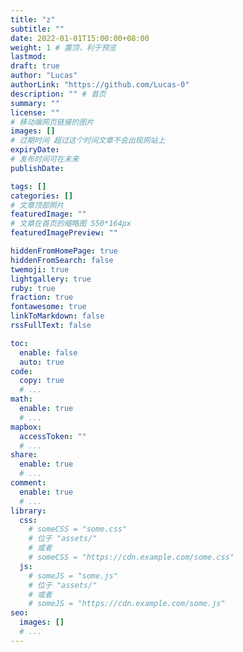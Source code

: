 ```yaml
---
title: "z"
subtitle: ""
date: 2022-01-01T15:00:00+08:00
weight: 1 # 置顶，利于预览
lastmod: 
draft: true
author: "Lucas"
authorLink: "https://github.com/Lucas-0"
description: "" # 首页
summary: ""
license: ""
# 移动端网页链接的图片
images: []
# 过期时间 超过这个时间文章不会出现网站上
expiryDate: 
# 发布时间可在未来
publishDate: 

tags: []
categories: []
# 文章顶部照片
featuredImage: ""
# 文章在首页的缩略图 550*164px
featuredImagePreview: ""

hiddenFromHomePage: true
hiddenFromSearch: false
twemoji: true
lightgallery: true
ruby: true
fraction: true
fontawesome: true
linkToMarkdown: false
rssFullText: false

toc:
  enable: false
  auto: true
code:
  copy: true
  # ...
math:
  enable: true
  # ...
mapbox:
  accessToken: ""
  # ...
share:
  enable: true
  # ...
comment:
  enable: true
  # ...
library:
  css:
    # someCSS = "some.css"
    # 位于 "assets/"
    # 或者
    # someCSS = "https://cdn.example.com/some.css"
  js:
    # someJS = "some.js"
    # 位于 "assets/"
    # 或者
    # someJS = "https://cdn.example.com/some.js"
seo:
  images: []
  # ...
---
```


<!--more-->


<div id="container" style='width: 100%; height: 30rem;'></div>
<script type="text/javascript" src="https://cdn.jsdelivr.net/npm/echarts@5.3.1/dist/echarts.min.js"></script>
<script type="text/javascript">
var dom = document.getElementById("container");
var myChart = echarts.init(dom);
var app = {};
var option;
const d2017 = [["01-01",0.0],["01-02",0.0],["01-03",0.0],["01-04",0.0],["01-05",0.0],["01-06",0.0],["01-07",0.0],["01-08",0.0],["01-09",0.0],["01-10",0.0],["01-11",0.0],["01-12",0.0],["01-13",0.0],["01-14",0.0],["01-15",0.0],["01-16",0.0],["01-17",0.0],["01-18",0.0],["01-19",0.0],["01-20",0.0],["01-21",0.0],["01-22",0.0],["01-23",0.0],["01-24",0.0],["01-25",0.0],["01-26",0.0],["01-27",0.0],["01-28",0.0],["01-29",0.0],["01-30",0.0],["01-31",0.0],["02-01",0.0],["02-02",0.0],["02-03",0.0],["02-04",0.0],["02-05",0.0],["02-06",0.0],["02-07",0.0],["02-08",0.0],["02-09",0.0],["02-10",0.0],["02-11",0.0],["02-12",0.0],["02-13",0.0],["02-14",0.0],["02-15",0.0],["02-16",0.0],["02-17",0.0],["02-18",0.0],["02-19",0.0],["02-20",0.0],["02-21",0.0],["02-22",0.0],["02-23",0.0],["02-24",0.0],["02-25",0.0],["02-26",0.0],["02-27",0.0],["02-28",0.0],["03-01",0.0],["03-02",0.0],["03-03",0.0],["03-04",0.0],["03-05",0.0],["03-06",0.0],["03-07",0.0],["03-08",0.0],["03-09",0.0],["03-10",0.0],["03-11",0.0],["03-12",0.0],["03-13",0.0],["03-14",0.0],["03-15",0.0],["03-16",0.0],["03-17",0.0],["03-18",0.0],["03-19",0.0],["03-20",0.0],["03-21",0.0],["03-22",0.0],["03-23",0.0],["03-24",0.0],["03-25",0.0],["03-26",0.0],["03-27",0.0],["03-28",0.0],["03-29",0.0],["03-30",0.0],["03-31",0.0],["04-01",0.0],["04-02",0.0],["04-03",0.0],["04-04",0.0],["04-05",0.0],["04-06",0.0],["04-07",0.0],["04-08",0.0],["04-09",0.0],["04-10",0.0],["04-11",0.0],["04-12",0.0],["04-13",0.0],["04-14",0.0],["04-15",0.0],["04-16",0.0],["04-17",0.0],["04-18",0.0],["04-19",0.0],["04-20",0.0],["04-21",0.0],["04-22",0.0],["04-23",0.0],["04-24",0.0],["04-25",0.0],["04-26",0.0],["04-27",0.0],["04-28",0.0],["04-29",0.0],["04-30",0.0],["05-01",0.0],["05-02",0.0],["05-03",0.0],["05-04",0.0],["05-05",0.0],["05-06",0.0],["05-07",0.0],["05-08",0.0],["05-09",0.0],["05-10",0.0],["05-11",0.0],["05-12",0.0],["05-13",0.0],["05-14",0.0],["05-15",0.0],["05-16",0.0],["05-17",0.0],["05-18",0.0],["05-19",0.0],["05-20",0.0],["05-21",0.0],["05-22",0.0],["05-23",0.0],["05-24",0.0],["05-25",0.0],["05-26",0.0],["05-27",0.0],["05-28",0.0],["05-29",0.0],["05-30",0.0],["05-31",0.0],["06-01",0.0],["06-02",0.0],["06-03",0.0],["06-04",0.0],["06-05",0.0],["06-06",0.0],["06-07",0.0],["06-08",0.0],["06-09",0.0],["06-10",0.0],["06-11",0.0],["06-12",0.0],["06-13",0.0],["06-14",0.0],["06-15",0.0],["06-16",0.0],["06-17",0.0],["06-18",0.0],["06-19",0.0],["06-20",0.0],["06-21",0.0],["06-22",0.0],["06-23",0.0],["06-24",0.0],["06-25",0.0],["06-26",0.0],["06-27",0.0],["06-28",0.0],["06-29",0.0],["06-30",0.0],["07-01",0.0],["07-02",0.0],["07-03",0.0],["07-04",0.0],["07-05",0.0],["07-06",0.0],["07-07",0.0],["07-08",0.0],["07-09",0.0],["07-10",0.0],["07-11",0.0],["07-12",0.0],["07-13",0.0],["07-14",0.0],["07-15",0.0],["07-16",0.0],["07-17",0.0],["07-18",0.0],["07-19",0.0],["07-20",0.0],["07-21",0.0],["07-22",0.0],["07-23",0.0],["07-24",0.0],["07-25",0.0],["07-26",0.0],["07-27",0.0],["07-28",0.0],["07-29",0.0],["07-30",0.0],["07-31",0.0],["08-01",0.0],["08-02",0.0],["08-03",0.0],["08-04",0.0],["08-05",0.0],["08-06",0.0],["08-07",0.0],["08-08",0.0],["08-09",0.0],["08-10",0.0],["08-11",0.0],["08-12",0.0],["08-13",0.0],["08-14",0.0],["08-15",0.0],["08-16",0.0],["08-17",0.0],["08-18",0.0],["08-19",0.0],["08-20",0.0],["08-21",0.0],["08-22",0.0],["08-23",35.0],["08-24",22.39],["08-25",41.3],["08-26",28.75],["08-27",24.5],["08-28",25.1],["08-29",17.71],["08-30",63.41],["08-31",21.21],["09-01",23.57],["09-02",41.92],["09-03",21.11],["09-04",19.92],["09-05",23.87],["09-06",17.0],["09-07",22.47],["09-08",36.85],["09-09",20.88],["09-10",19.5],["09-11",21.47],["09-12",19.86],["09-13",12.5],["09-14",25.03],["09-15",113.35],["09-16",28.45],["09-17",34.39],["09-18",27.4],["09-19",19.1],["09-20",29.55],["09-21",19.1],["09-22",20.25],["09-23",49.05],["09-24",14.25],["09-25",26.6],["09-26",11.15],["09-27",23.0],["09-28",31.0],["09-29",12.15],["09-30",19.7],["10-01",24.9],["10-02",0.0],["10-03",0.0],["10-04",0.0],["10-05",0.0],["10-06",0.0],["10-07",202.95],["10-08",61.8],["10-09",22.4],["10-10",28.35],["10-11",36.3],["10-12",31.1],["10-13",44.55],["10-14",20.1],["10-15",5.35],["10-16",69.8],["10-17",19.2],["10-18",30.3],["10-19",31.35],["10-20",24.7],["10-21",38.28],["10-22",38.7],["10-23",14.6],["10-24",29.25],["10-25",52.3],["10-26",16.0],["10-27",21.7],["10-28",0.0],["10-29",0.0],["10-30",27.45],["10-31",28.1],["11-01",24.05],["11-02",22.5],["11-03",30.0],["11-04",0.0],["11-05",15.5],["11-06",6.0],["11-07",21.45],["11-08",19.8],["11-09",22.4],["11-10",23.8],["11-11",28.5],["11-12",21.3],["11-13",19.0],["11-14",25.95],["11-15",33.8],["11-16",24.45],["11-17",24.3],["11-18",12.25],["11-19",30.0],["11-20",19.25],["11-21",25.5],["11-22",21.2],["11-23",15.95],["11-24",32.4],["11-25",35.0],["11-26",23.05],["11-27",25.3],["11-28",28.9],["11-29",28.1],["11-30",31.2],["12-01",22.1],["12-02",37.2],["12-03",24.7],["12-04",22.2],["12-05",18.1],["12-06",35.14],["12-07",21.5],["12-08",19.7],["12-09",0.0],["12-10",0.0],["12-11",17.65],["12-12",24.45],["12-13",27.7],["12-14",18.7],["12-15",23.2],["12-16",70.82],["12-17",22.7],["12-18",15.3],["12-19",28.4],["12-20",29.6],["12-21",26.14],["12-22",65.42],["12-23",33.5],["12-24",29.25],["12-25",34.25],["12-26",22.5],["12-27",27.05],["12-28",26.1],["12-29",12.7],["12-30",32.1],["12-31",46.46]];
const d2018 = [["01-01",19.3],["01-02",41.6],["01-03",21.2],["01-04",23.8],["01-05",15.7],["01-06",10.15],["01-07",26.4],["01-08",38.0],["01-09",30.4],["01-10",10.35],["01-11",29.35],["01-12",30.0],["01-13",62.0],["01-14",30.0],["01-15",30.15],["01-16",0.0],["01-17",16.0],["01-18",19.75],["01-19",0.0],["01-20",0.0],["01-21",0.0],["01-22",0.0],["01-23",0.0],["01-24",0.0],["01-25",0.0],["01-26",0.0],["01-27",0.0],["01-28",0.0],["01-29",0.0],["01-30",0.0],["01-31",0.0],["02-01",0.0],["02-02",0.0],["02-03",0.0],["02-04",0.0],["02-05",0.0],["02-06",0.0],["02-07",0.0],["02-08",0.0],["02-09",0.0],["02-10",0.0],["02-11",0.0],["02-12",0.0],["02-13",0.0],["02-14",0.0],["02-15",0.0],["02-16",0.0],["02-17",0.0],["02-18",0.0],["02-19",0.0],["02-20",0.0],["02-21",0.0],["02-22",0.0],["02-23",0.0],["02-24",8.05],["02-25",0.0],["02-26",80.95],["02-27",19.4],["02-28",38.5],["03-01",25.2],["03-02",31.75],["03-03",19.5],["03-04",22.0],["03-05",22.55],["03-06",10.4],["03-07",19.05],["03-08",26.45],["03-09",29.8],["03-10",30.2],["03-11",26.3],["03-12",25.4],["03-13",16.7],["03-14",23.5],["03-15",19.7],["03-16",61.92],["03-17",13.6],["03-18",22.5],["03-19",26.05],["03-20",29.3],["03-21",32.1],["03-22",16.1],["03-23",24.2],["03-24",25.35],["03-25",32.95],["03-26",24.6],["03-27",51.05],["03-28",17.5],["03-29",23.2],["03-30",28.5],["03-31",11.0],["04-01",27.25],["04-02",22.3],["04-03",16.7],["04-04",20.6],["04-05",37.05],["04-06",8.0],["04-07",17.75],["04-08",46.5],["04-09",32.5],["04-10",27.8],["04-11",27.3],["04-12",2.7],["04-13",30.25],["04-14",31.55],["04-15",23.1],["04-16",26.0],["04-17",51.2],["04-18",26.9],["04-19",42.6],["04-20",19.5],["04-21",30.85],["04-22",30.6],["04-23",30.7],["04-24",20.4],["04-25",31.5],["04-26",19.8],["04-27",47.4],["04-28",20.8],["04-29",27.1],["04-30",0.0],["05-01",0.0],["05-02",0.0],["05-03",19.8],["05-04",9.0],["05-05",24.25],["05-06",32.5],["05-07",21.9],["05-08",34.35],["05-09",63.2],["05-10",24.8],["05-11",27.95],["05-12",34.0],["05-13",26.0],["05-14",17.7],["05-15",28.83],["05-16",49.4],["05-17",26.9],["05-18",36.8],["05-19",29.8],["05-20",15.95],["05-21",32.3],["05-22",30.5],["05-23",27.6],["05-24",37.7],["05-25",35.53],["05-26",68.1],["05-27",31.7],["05-28",28.7],["05-29",19.9],["05-30",24.05],["05-31",32.8],["06-01",26.4],["06-02",14.1],["06-03",19.65],["06-04",25.4],["06-05",27.55],["06-06",23.7],["06-07",18.35],["06-08",32.2],["06-09",31.0],["06-10",32.5],["06-11",26.0],["06-12",18.82],["06-13",26.7],["06-14",20.55],["06-15",26.05],["06-16",34.75],["06-17",34.02],["06-18",27.7],["06-19",33.7],["06-20",31.05],["06-21",16.69],["06-22",21.06],["06-23",21.5],["06-24",27.05],["06-25",29.4],["06-26",33.68],["06-27",29.97],["06-28",27.6],["06-29",20.59],["06-30",31.53],["07-01",33.1],["07-02",29.05],["07-03",27.9],["07-04",46.58],["07-05",24.77],["07-06",27.94],["07-07",21.92],["07-08",20.48],["07-09",22.25],["07-10",24.52],["07-11",21.55],["07-12",29.07],["07-13",32.26],["07-14",13.5],["07-15",13.55],["07-16",31.5],["07-17",33.7],["07-18",18.71],["07-19",20.4],["07-20",0.0],["07-21",0.0],["07-22",0.0],["07-23",0.0],["07-24",0.0],["07-25",0.0],["07-26",0.0],["07-27",0.0],["07-28",0.0],["07-29",0.0],["07-30",0.0],["07-31",0.0],["08-01",0.0],["08-02",0.0],["08-03",0.0],["08-04",0.0],["08-05",0.0],["08-06",0.0],["08-07",0.0],["08-08",0.0],["08-09",0.0],["08-10",0.0],["08-11",0.0],["08-12",0.0],["08-13",0.0],["08-14",0.0],["08-15",0.0],["08-16",0.0],["08-17",0.0],["08-18",0.0],["08-19",0.0],["08-20",0.0],["08-21",0.0],["08-22",0.0],["08-23",0.0],["08-24",0.0],["08-25",0.0],["08-26",0.0],["08-27",0.0],["08-28",0.0],["08-29",0.0],["08-30",22.45],["08-31",23.56],["09-01",26.07],["09-02",37.05],["09-03",26.45],["09-04",26.05],["09-05",19.95],["09-06",17.65],["09-07",20.55],["09-08",13.25],["09-09",22.58],["09-10",22.9],["09-11",17.34],["09-12",28.25],["09-13",92.2],["09-14",17.69],["09-15",0.0],["09-16",14.94],["09-17",31.7],["09-18",33.2],["09-19",21.1],["09-20",26.93],["09-21",13.2],["09-22",29.77],["09-23",6.2],["09-24",0.0],["09-25",23.43],["09-26",17.12],["09-27",27.2],["09-28",23.55],["09-29",20.0],["09-30",17.5],["10-01",29.3],["10-02",21.85],["10-03",31.8],["10-04",27.38],["10-05",24.25],["10-06",5.5],["10-07",6.0],["10-08",26.2],["10-09",24.4],["10-10",24.9],["10-11",25.3],["10-12",26.25],["10-13",24.3],["10-14",30.5],["10-15",23.45],["10-16",22.3],["10-17",38.1],["10-18",22.9],["10-19",19.7],["10-20",23.75],["10-21",27.0],["10-22",21.4],["10-23",22.0],["10-24",23.0],["10-25",27.45],["10-26",29.25],["10-27",24.75],["10-28",19.85],["10-29",20.5],["10-30",31.3],["10-31",29.3],["11-01",24.15],["11-02",21.0],["11-03",20.0],["11-04",20.9],["11-05",24.75],["11-06",26.55],["11-07",25.0],["11-08",30.95],["11-09",29.8],["11-10",31.5],["11-11",6.7],["11-12",30.0],["11-13",22.5],["11-14",28.35],["11-15",26.3],["11-16",32.35],["11-17",25.5],["11-18",28.75],["11-19",26.15],["11-20",23.65],["11-21",27.5],["11-22",26.2],["11-23",29.15],["11-24",18.0],["11-25",24.2],["11-26",27.5],["11-27",27.65],["11-28",30.65],["11-29",24.5],["11-30",20.0],["12-01",27.9],["12-02",34.9],["12-03",24.05],["12-04",27.5],["12-05",24.6],["12-06",44.45],["12-07",22.0],["12-08",8.7],["12-09",36.35],["12-10",19.0],["12-11",23.25],["12-12",27.0],["12-13",29.65],["12-14",26.0],["12-15",19.0],["12-16",18.95],["12-17",22.7],["12-18",35.65],["12-19",27.0],["12-20",20.5],["12-21",22.0],["12-22",20.5],["12-23",16.5],["12-24",22.95],["12-25",23.0],["12-26",24.0],["12-27",31.6],["12-28",27.25],["12-29",16.5],["12-30",25.0],["12-31",21.0]];
const d2019 = [["01-01",25.7],["01-02",27.2],["01-03",26.0],["01-04",20.5],["01-05",17.45],["01-06",21.0],["01-07",30.5],["01-08",23.85],["01-09",21.5],["01-10",22.0],["01-11",27.3],["01-12",24.0],["01-13",25.85],["01-14",17.5],["01-15",40.55],["01-16",20.5],["01-17",22.7],["01-18",15.45],["01-19",26.85],["01-20",0.0],["01-21",0.0],["01-22",0.0],["01-23",0.0],["01-24",0.0],["01-25",0.0],["01-26",0.0],["01-27",0.0],["01-28",0.0],["01-29",0.0],["01-30",0.0],["01-31",0.0],["02-01",0.0],["02-02",0.0],["02-03",0.0],["02-04",0.0],["02-05",0.0],["02-06",0.0],["02-07",0.0],["02-08",0.0],["02-09",0.0],["02-10",0.0],["02-11",0.0],["02-12",0.0],["02-13",0.0],["02-14",0.0],["02-15",0.0],["02-16",0.0],["02-17",0.0],["02-18",0.0],["02-19",0.0],["02-20",0.0],["02-21",0.0],["02-22",0.0],["02-23",0.0],["02-24",23.8],["02-25",21.5],["02-26",20.5],["02-27",25.3],["02-28",21.7],["03-01",15.0],["03-02",0.0],["03-03",0.0],["03-04",25.35],["03-05",23.0],["03-06",18.5],["03-07",13.5],["03-08",20.7],["03-09",13.5],["03-10",26.25],["03-11",25.5],["03-12",24.5],["03-13",21.4],["03-14",24.0],["03-15",27.2],["03-16",11.5],["03-17",0.0],["03-18",26.25],["03-19",15.1],["03-20",19.8],["03-21",36.9],["03-22",24.25],["03-23",28.8],["03-24",34.1],["03-25",31.2],["03-26",27.05],["03-27",24.7],["03-28",20.5],["03-29",29.5],["03-30",38.5],["03-31",13.5],["04-01",27.7],["04-02",24.3],["04-03",37.0],["04-04",24.05],["04-05",25.9],["04-06",7.8],["04-07",36.0],["04-08",25.5],["04-09",36.5],["04-10",34.6],["04-11",24.1],["04-12",23.1],["04-13",32.2],["04-14",31.6],["04-15",29.6],["04-16",30.1],["04-17",24.5],["04-18",31.1],["04-19",34.2],["04-20",28.45],["04-21",28.3],["04-22",33.6],["04-23",25.6],["04-24",25.7],["04-25",22.0],["04-26",31.55],["04-27",18.0],["04-28",27.3],["04-29",28.0],["04-30",0.0],["05-01",0.0],["05-02",15.1],["05-03",27.7],["05-04",4.5],["05-05",8.0],["05-06",24.0],["05-07",27.85],["05-08",30.5],["05-09",25.1],["05-10",27.45],["05-11",32.5],["05-12",26.9],["05-13",17.5],["05-14",32.1],["05-15",28.95],["05-16",20.7],["05-17",29.5],["05-18",29.3],["05-19",34.45],["05-20",27.0],["05-21",26.8],["05-22",28.7],["05-23",26.36],["05-24",31.56],["05-25",22.9],["05-26",32.1],["05-27",25.7],["05-28",27.3],["05-29",22.9],["05-30",24.85],["05-31",27.45],["06-01",14.9],["06-02",21.6],["06-03",22.15],["06-04",27.1],["06-05",15.9],["06-06",29.25],["06-07",22.1],["06-08",25.0],["06-09",23.25],["06-10",27.1],["06-11",21.07],["06-12",27.1],["06-13",25.8],["06-14",27.2],["06-15",28.94],["06-16",37.98],["06-17",17.15],["06-18",23.5],["06-19",28.57],["06-20",26.6],["06-21",16.6],["06-22",25.98],["06-23",36.16],["06-24",30.34],["06-25",30.33],["06-26",30.8],["06-27",30.37],["06-28",23.95],["06-29",22.86],["06-30",24.15],["07-01",27.35],["07-02",24.7],["07-03",24.3],["07-04",23.94],["07-05",64.53],["07-06",12.9],["07-07",14.1],["07-08",25.75],["07-09",27.4],["07-10",26.59],["07-11",26.59],["07-12",21.1],["07-13",27.47],["07-14",37.7],["07-15",25.81],["07-16",37.2],["07-17",24.03],["07-18",0.0],["07-19",29.95],["07-20",15.6],["07-21",24.14],["07-22",31.6],["07-23",3.5],["07-24",0.0],["07-25",0.0],["07-26",0.0],["07-27",0.0],["07-28",0.0],["07-29",0.0],["07-30",0.0],["07-31",0.0],["08-01",0.0],["08-02",38.47],["08-03",8.0],["08-04",36.7],["08-05",24.2],["08-06",31.49],["08-07",33.2],["08-08",27.0],["08-09",19.83],["08-10",18.15],["08-11",13.75],["08-12",5.0],["08-13",5.5],["08-14",27.97],["08-15",7.8],["08-16",3.5],["08-17",0.0],["08-18",22.65],["08-19",24.0],["08-20",7.6],["08-21",31.0],["08-22",20.5],["08-23",25.86],["08-24",28.34],["08-25",24.5],["08-26",32.35],["08-27",47.6],["08-28",25.15],["08-29",29.75],["08-30",30.79],["08-31",27.0],["09-01",13.65],["09-02",30.84],["09-03",24.05],["09-04",26.36],["09-05",24.81],["09-06",31.8],["09-07",13.15],["09-08",0.0],["09-09",30.4],["09-10",28.45],["09-11",20.0],["09-12",32.2],["09-13",17.7],["09-14",17.6],["09-15",17.1],["09-16",23.41],["09-17",31.75],["09-18",30.45],["09-19",30.65],["09-20",23.57],["09-21",1.5],["09-22",38.3],["09-23",35.4],["09-24",15.75],["09-25",30.0],["09-26",32.64],["09-27",21.83],["09-28",27.87],["09-29",43.6],["09-30",19.2],["10-01",0.0],["10-02",0.0],["10-03",25.1],["10-04",3.5],["10-05",24.6],["10-06",22.6],["10-07",23.7],["10-08",28.35],["10-09",19.0],["10-10",18.6],["10-11",65.1],["10-12",23.7],["10-13",35.1],["10-14",26.65],["10-15",22.1],["10-16",33.95],["10-17",24.1],["10-18",24.7],["10-19",27.9],["10-20",26.2],["10-21",30.45],["10-22",34.12],["10-23",24.1],["10-24",24.0],["10-25",29.15],["10-26",30.5],["10-27",33.95],["10-28",21.1],["10-29",35.5],["10-30",26.9],["10-31",3.0],["11-01",26.95],["11-02",24.1],["11-03",33.1],["11-04",15.2],["11-05",20.1],["11-06",23.1],["11-07",32.6],["11-08",29.8],["11-09",21.1],["11-10",26.15],["11-11",25.55],["11-12",35.1],["11-13",21.3],["11-14",27.0],["11-15",11.1],["11-16",4.5],["11-17",27.1],["11-18",32.0],["11-19",26.0],["11-20",29.05],["11-21",22.2],["11-22",17.95],["11-23",38.95],["11-24",16.3],["11-25",25.95],["11-26",27.4],["11-27",29.5],["11-28",17.0],["11-29",17.4],["11-30",29.8],["12-01",21.95],["12-02",29.6],["12-03",29.0],["12-04",33.0],["12-05",36.4],["12-06",21.55],["12-07",35.6],["12-08",28.3],["12-09",38.39],["12-10",36.6],["12-11",22.1],["12-12",27.55],["12-13",40.1],["12-14",24.1],["12-15",17.6],["12-16",29.0],["12-17",31.6],["12-18",32.5],["12-19",24.7],["12-20",32.95],["12-21",32.6],["12-22",22.7],["12-23",16.1],["12-24",24.8],["12-25",29.0],["12-26",26.0],["12-27",24.6],["12-28",27.6],["12-29",33.7],["12-30",36.0],["12-31",33.05]];
const d2020 = [["01-01",32.55],["01-02",25.6],["01-03",31.1],["01-04",29.47],["01-05",25.2],["01-06",31.9],["01-07",30.75],["01-08",0.0],["01-09",25.8],["01-10",27.35],["01-11",17.55],["01-12",14.25],["01-13",27.35],["01-14",39.06],["01-15",39.2],["01-16",0.0],["01-17",0.0],["01-18",0.0],["01-19",0.0],["01-20",0.0],["01-21",0.0],["01-22",0.0],["01-23",0.0],["01-24",0.0],["01-25",0.0],["01-26",0.0],["01-27",0.0],["01-28",0.0],["01-29",0.0],["01-30",0.0],["01-31",0.0],["02-01",0.0],["02-02",0.0],["02-03",0.0],["02-04",0.0],["02-05",0.0],["02-06",0.0],["02-07",0.0],["02-08",0.0],["02-09",0.0],["02-10",0.0],["02-11",0.0],["02-12",0.0],["02-13",0.0],["02-14",0.0],["02-15",0.0],["02-16",0.0],["02-17",0.0],["02-18",0.0],["02-19",0.0],["02-20",0.0],["02-21",0.0],["02-22",0.0],["02-23",0.0],["02-24",0.0],["02-25",0.0],["02-26",0.0],["02-27",0.0],["02-28",0.0],["02-29",0.0],["03-01",0.0],["03-02",0.0],["03-03",0.0],["03-04",0.0],["03-05",0.0],["03-06",0.0],["03-07",0.0],["03-08",0.0],["03-09",0.0],["03-10",0.0],["03-11",0.0],["03-12",0.0],["03-13",0.0],["03-14",0.0],["03-15",0.0],["03-16",0.0],["03-17",0.0],["03-18",0.0],["03-19",0.0],["03-20",0.0],["03-21",0.0],["03-22",0.0],["03-23",0.0],["03-24",0.0],["03-25",0.0],["03-26",0.0],["03-27",0.0],["03-28",0.0],["03-29",0.0],["03-30",0.0],["03-31",0.0],["04-01",0.0],["04-02",0.0],["04-03",0.0],["04-04",0.0],["04-05",0.0],["04-06",0.0],["04-07",0.0],["04-08",0.0],["04-09",0.0],["04-10",0.0],["04-11",0.0],["04-12",0.0],["04-13",0.0],["04-14",0.0],["04-15",0.0],["04-16",0.0],["04-17",0.0],["04-18",0.0],["04-19",0.0],["04-20",0.0],["04-21",0.0],["04-22",0.0],["04-23",0.0],["04-24",0.0],["04-25",0.0],["04-26",0.0],["04-27",0.0],["04-28",0.0],["04-29",0.0],["04-30",0.0],["05-01",0.0],["05-02",0.0],["05-03",0.0],["05-04",0.0],["05-05",0.0],["05-06",0.0],["05-07",0.0],["05-08",0.0],["05-09",0.0],["05-10",0.0],["05-11",0.0],["05-12",0.0],["05-13",0.0],["05-14",0.0],["05-15",0.0],["05-16",0.0],["05-17",0.0],["05-18",0.0],["05-19",0.0],["05-20",0.0],["05-21",0.0],["05-22",0.0],["05-23",0.0],["05-24",0.0],["05-25",0.0],["05-26",0.0],["05-27",0.0],["05-28",0.0],["05-29",0.0],["05-30",0.0],["05-31",0.0],["06-01",0.0],["06-02",0.0],["06-03",0.0],["06-04",0.0],["06-05",0.0],["06-06",0.0],["06-07",0.0],["06-08",0.0],["06-09",0.0],["06-10",0.0],["06-11",0.0],["06-12",0.0],["06-13",0.0],["06-14",0.0],["06-15",0.0],["06-16",0.0],["06-17",0.0],["06-18",0.0],["06-19",0.0],["06-20",0.0],["06-21",0.0],["06-22",0.0],["06-23",0.0],["06-24",0.0],["06-25",0.0],["06-26",0.0],["06-27",0.0],["06-28",0.0],["06-29",0.0],["06-30",0.0],["07-01",0.0],["07-02",0.0],["07-03",0.0],["07-04",0.0],["07-05",0.0],["07-06",0.0],["07-07",0.0],["07-08",0.0],["07-09",0.0],["07-10",0.0],["07-11",0.0],["07-12",0.0],["07-13",0.0],["07-14",0.0],["07-15",0.0],["07-16",0.0],["07-17",0.0],["07-18",0.0],["07-19",0.0],["07-20",0.0],["07-21",0.0],["07-22",0.0],["07-23",0.0],["07-24",0.0],["07-25",0.0],["07-26",0.0],["07-27",0.0],["07-28",0.0],["07-29",0.0],["07-30",0.0],["07-31",0.0],["08-01",0.0],["08-02",0.0],["08-03",0.0],["08-04",0.0],["08-05",0.0],["08-06",0.0],["08-07",0.0],["08-08",0.0],["08-09",0.0],["08-10",0.0],["08-11",0.0],["08-12",0.0],["08-13",14.81],["08-14",26.59],["08-15",14.05],["08-16",8.6],["08-17",3.0],["08-18",17.1],["08-19",22.67],["08-20",26.08],["08-21",20.4],["08-22",19.84],["08-23",25.75],["08-24",10.1],["08-25",25.97],["08-26",17.06],["08-27",20.6],["08-28",24.95],["08-29",23.2],["08-30",24.29],["08-31",28.65],["09-01",33.26],["09-02",21.15],["09-03",17.55],["09-04",22.1],["09-05",23.7],["09-06",25.38],["09-07",56.78],["09-08",22.64],["09-09",16.51],["09-10",23.89],["09-11",26.45],["09-12",27.0],["09-13",28.5],["09-14",28.84],["09-15",28.35],["09-16",34.03],["09-17",27.7],["09-18",22.79],["09-19",36.95],["09-20",30.3],["09-21",30.2],["09-22",24.43],["09-23",22.45],["09-24",22.7],["09-25",28.1],["09-26",35.8],["09-27",36.0],["09-28",20.0],["09-29",31.54],["09-30",26.6],["10-01",0.0],["10-02",0.0],["10-03",0.0],["10-04",30.45],["10-05",28.7],["10-06",25.2],["10-07",13.5],["10-08",26.5],["10-09",24.5],["10-10",24.65],["10-11",34.9],["10-12",33.6],["10-13",30.8],["10-14",21.75],["10-15",25.65],["10-16",28.55],["10-17",16.05],["10-18",20.5],["10-19",34.3],["10-20",30.5],["10-21",31.0],["10-22",22.65],["10-23",36.2],["10-24",28.1],["10-25",33.1],["10-26",29.5],["10-27",30.3],["10-28",18.95],["10-29",28.05],["10-30",25.05],["10-31",25.7],["11-01",42.95],["11-02",28.0],["11-03",34.15],["11-04",48.0],["11-05",31.0],["11-06",30.5],["11-07",28.45],["11-08",10.0],["11-09",24.2],["11-10",20.55],["11-11",27.9],["11-12",29.8],["11-13",5.0],["11-14",27.45],["11-15",4.0],["11-16",26.7],["11-17",26.45],["11-18",31.6],["11-19",23.8],["11-20",33.6],["11-21",29.85],["11-22",26.4],["11-23",30.0],["11-24",29.7],["11-25",33.35],["11-26",41.5],["11-27",29.6],["11-28",32.4],["11-29",30.4],["11-30",25.05],["12-01",29.2],["12-02",25.85],["12-03",30.05],["12-04",21.85],["12-05",22.65],["12-06",13.0],["12-07",23.35],["12-08",21.9],["12-09",28.6],["12-10",18.45],["12-11",29.6],["12-12",19.6],["12-13",25.2],["12-14",30.25],["12-15",29.9],["12-16",14.0],["12-17",26.85],["12-18",25.1],["12-19",23.35],["12-20",23.5],["12-21",30.65],["12-22",23.0],["12-23",18.6],["12-24",30.7],["12-25",25.35],["12-26",24.8],["12-27",25.5],["12-28",26.3],["12-29",30.4],["12-30",25.5],["12-31",13.3]];
const d2021 = [["01-01",22.15],["01-02",21.6],["01-03",23.0],["01-04",39.75],["01-05",30.75],["01-06",26.45],["01-07",28.6],["01-08",29.75],["01-09",25.15],["01-10",19.5],["01-11",32.65],["01-12",28.2],["01-13",24.4],["01-14",25.5],["01-15",21.95],["01-16",23.2],["01-17",21.6],["01-18",24.1],["01-19",25.25],["01-20",21.6],["01-21",23.15],["01-22",23.4],["01-23",25.6],["01-24",26.2],["01-25",16.55],["01-26",23.55],["01-27",28.5],["01-28",27.6],["01-29",23.85],["01-30",21.6],["01-31",31.9],["02-01",29.75],["02-02",20.0],["02-03",27.0],["02-04",19.0],["02-05",11.5],["02-06",0.0],["02-07",0.0],["02-08",0.0],["02-09",0.0],["02-10",0.0],["02-11",0.0],["02-12",0.0],["02-13",0.0],["02-14",0.0],["02-15",0.0],["02-16",0.0],["02-17",0.0],["02-18",0.0],["02-19",0.0],["02-20",13.25],["02-21",23.5],["02-22",27.5],["02-23",20.55],["02-24",25.25],["02-25",22.05],["02-26",25.05],["02-27",4.95],["02-28",16.55],["03-01",19.6],["03-02",24.55],["03-03",16.0],["03-04",21.45],["03-05",26.8],["03-06",18.5],["03-07",35.6],["03-08",25.5],["03-09",22.55],["03-10",22.1],["03-11",23.2],["03-12",24.4],["03-13",29.0],["03-14",14.15],["03-15",30.6],["03-16",28.0],["03-17",47.9],["03-18",25.55],["03-19",17.1],["03-20",20.0],["03-21",76.23],["03-22",23.75],["03-23",32.2],["03-24",27.6],["03-25",31.4],["03-26",30.8],["03-27",32.6],["03-28",36.5],["03-29",24.3],["03-30",34.7],["03-31",24.45],["04-01",33.5],["04-02",22.95],["04-03",21.0],["04-04",25.75],["04-05",21.6],["04-06",24.45],["04-07",24.6],["04-08",22.6],["04-09",12.5],["04-10",24.0],["04-11",34.95],["04-12",31.65],["04-13",27.5],["04-14",28.5],["04-15",26.9],["04-16",32.1],["04-17",30.6],["04-18",10.0],["04-19",41.5],["04-20",25.8],["04-21",30.5],["04-22",24.75],["04-23",19.95],["04-24",13.9],["04-25",31.55],["04-26",27.1],["04-27",25.2],["04-28",24.25],["04-29",32.4],["04-30",11.0],["05-01",26.15],["05-02",0.0],["05-03",0.0],["05-04",0.0],["05-05",0.0],["05-06",11.0],["05-07",23.65],["05-08",27.9],["05-09",13.0],["05-10",23.15],["05-11",28.1],["05-12",36.95],["05-13",22.4],["05-14",20.1],["05-15",29.6],["05-16",17.0],["05-17",1.6],["05-18",8.5],["05-19",10.0],["05-20",17.1],["05-21",0.0],["05-22",0.0],["05-23",0.0],["05-24",0.0],["05-25",0.0],["05-26",20.3],["05-27",0.0],["05-28",0.0],["05-29",0.0],["05-30",7.0],["05-31",0.0],["06-01",15.43],["06-02",23.5],["06-03",7.6],["06-04",39.3],["06-05",20.1],["06-06",16.31],["06-07",24.15],["06-08",27.6],["06-09",18.05],["06-10",4.8],["06-11",32.95],["06-12",11.1],["06-13",23.5],["06-14",0.0],["06-15",66.28],["06-16",14.5],["06-17",24.3],["06-18",32.28],["06-19",13.4],["06-20",23.0],["06-21",33.4],["06-22",27.1],["06-23",14.5],["06-24",0.0],["06-25",10.0],["06-26",10.0],["06-27",3.0],["06-28",29.47],["06-29",0.0],["06-30",0.0],["07-01",0.0],["07-02",0.0],["07-03",0.0],["07-04",0.0],["07-05",0.0],["07-06",0.0],["07-07",0.0],["07-08",0.0],["07-09",15.49],["07-10",7.4],["07-11",18.5],["07-12",45.19],["07-13",16.26],["07-14",76.23],["07-15",21.1],["07-16",33.3],["07-17",23.74],["07-18",5.5],["07-19",13.0],["07-20",31.5],["07-21",32.5],["07-22",25.6],["07-23",13.13],["07-24",70.55],["07-25",23.6],["07-26",13.0],["07-27",21.6],["07-28",21.11],["07-29",23.03],["07-30",14.6],["07-31",26.0],["08-01",25.1],["08-02",31.46],["08-03",18.62],["08-04",22.24],["08-05",34.96],["08-06",38.41],["08-07",22.05],["08-08",28.55],["08-09",10.0],["08-10",35.96],["08-11",23.77],["08-12",22.1],["08-13",22.53],["08-14",39.1],["08-15",22.21],["08-16",29.15],["08-17",26.43],["08-18",34.9],["08-19",12.1],["08-20",21.3],["08-21",19.68],["08-22",0.0],["08-23",0.0],["08-24",0.0],["08-25",0.0],["08-26",0.0],["08-27",10.95],["08-28",44.45],["08-29",16.5],["08-30",28.1],["08-31",27.25],["09-01",44.1],["09-02",12.73],["09-03",13.43],["09-04",32.1],["09-05",0.0],["09-06",0.0],["09-07",0.0],["09-08",0.0],["09-09",0.0],["09-10",0.0],["09-11",0.0],["09-12",0.0],["09-13",0.0],["09-14",0.0],["09-15",0.0],["09-16",0.0],["09-17",0.0],["09-18",0.0],["09-19",0.0],["09-20",0.0],["09-21",0.0],["09-22",0.0],["09-23",0.0],["09-24",0.0],["09-25",0.0],["09-26",0.0],["09-27",0.0],["09-28",0.0],["09-29",0.0],["09-30",0.0],["10-01",0.0],["10-02",0.0],["10-03",0.0],["10-04",0.0],["10-05",0.0],["10-06",0.0],["10-07",0.0],["10-08",0.0],["10-09",0.0],["10-10",0.0],["10-11",0.0],["10-12",0.0],["10-13",0.0],["10-14",0.0],["10-15",0.0],["10-16",0.0],["10-17",0.0],["10-18",0.0],["10-19",0.0],["10-20",0.0],["10-21",0.0],["10-22",0.0],["10-23",0.0],["10-24",0.0],["10-25",0.0],["10-26",0.0],["10-27",0.0],["10-28",0.0],["10-29",0.0],["10-30",0.0],["10-31",0.0],["11-01",0.0],["11-02",0.0],["11-03",0.0],["11-04",0.0],["11-05",0.0],["11-06",0.0],["11-07",0.0],["11-08",0.0],["11-09",0.0],["11-10",0.0],["11-11",0.0],["11-12",0.0],["11-13",0.0],["11-14",0.0],["11-15",0.0],["11-16",0.0],["11-17",0.0],["11-18",0.0],["11-19",0.0],["11-20",0.0],["11-21",0.0],["11-22",0.0],["11-23",0.0],["11-24",0.0],["11-25",0.0],["11-26",0.0],["11-27",0.0],["11-28",0.0],["11-29",0.0],["11-30",0.0],["12-01",0.0],["12-02",0.0],["12-03",0.0],["12-04",0.0],["12-05",0.0],["12-06",0.0],["12-07",0.0],["12-08",0.0],["12-09",0.0],["12-10",0.0],["12-11",0.0],["12-12",0.0],["12-13",0.0],["12-14",0.0],["12-15",0.0],["12-16",0.0],["12-17",0.0],["12-18",0.0],["12-19",0.0],["12-20",0.0],["12-21",0.0],["12-22",0.0],["12-23",0.0],["12-24",0.0],["12-25",0.0],["12-26",0.0],["12-27",0.0],["12-28",0.0],["12-29",0.0],["12-30",0.0],["12-31",0.0]];
const d2017dateList = d2017.map(function (item) {
  return item[0];
});
const d2017valueList = d2017.map(function (item) {
  return item[1];
});
const d2018dateList = d2018.map(function (item) {
  return item[0];
});
const d2018valueList = d2018.map(function (item) {
  return item[1];
});
const d2019dateList = d2019.map(function (item) {
  return item[0];
});
const d2019valueList = d2019.map(function (item) {
  return item[1];
});
const d2020dateList = d2020.map(function (item) {
  return item[0];
});
const d2020valueList = d2020.map(function (item) {
  return item[1];
});
const d2021dateList = d2021.map(function (item) {
  return item[0];
});
const d2021valueList = d2021.map(function (item) {
  return item[1];
});
option = {
  color: ['#80FFA5', '#00DDFF', '#37A2FF', '#FF0087', '#FFBF00'],
  backgroundColor: 'transparent',
  title: {
    left: 'center',
    text: 'Daily Consumption in Canteen'
  },
  tooltip: {
    trigger: 'axis',
    axisPointer: {
      type: 'cross',
      label: {
        backgroundColor: '#6a7985'
      }
    }
  },
  legend: {
    top: "5%",
    left: 'center',
    data: ['2017', '2018', '2019', '2020', '2021']
  },
  toolbox: {
    feature: {
      dataZoom: {
        yAxisIndex: 'none'
      },
      dataView: { readOnly: false },
      magicType: { type: ['line', 'bar'] },
      restore: {},
      saveAsImage: {
        pixelRatio: 5,
        emphasis: {
          iconStyle: {
            textPosition: 'bottom'
          }
        }
      }
    },
    right: "5%"
  },
  grid: {
    left: '3%',
    right: '4%',
    bottom: '8%',
    containLabel: true
  },
  xAxis: [
    {
      type: 'category',
      boundaryGap: false,
      data: d2017dateList
    },
    {
      type: 'category',
      boundaryGap: false,
      data: d2020dateList
    }
  ],
  yAxis: [
    {
      type: 'value',
      name: 'Amount / Yuan',
      nameLocation: 'end',
      nameTextStyle: {
        padding: [10, 10]
      }
    },
    {
      type: 'value',
      inverse: true,
      min: 0,
      max: 250
    }
  ],
  dataZoom: [
    {
      type: 'inside',
      start: 0,
      end: 30
    },
    {
      start: 0,
      end: 100,
      top: '92%'
    }
  ],
  series: [
    {
      name: '2017',
      type: 'line',
      stack: 'Total',
      smooth: true,
      lineStyle: {
        width: 0
      },
      showSymbol: false,
      areaStyle: {
        opacity: 0.8,
        color: new echarts.graphic.LinearGradient(0, 0, 0, 1, [
          {
            offset: 0,
            color: 'rgb(128, 255, 165)'
          },
          {
            offset: 1,
            color: 'rgb(1, 191, 236)'
          }
        ])
      },
      emphasis: {
        focus: 'series'
      },
      data: d2017valueList
    },
    {
      name: '2018',
      type: 'line',
      stack: 'Total',
      smooth: true,
      lineStyle: {
        width: 0
      },
      showSymbol: false,
      areaStyle: {
        opacity: 0.8,
        color: new echarts.graphic.LinearGradient(0, 0, 0, 1, [
          {
            offset: 0,
            color: 'rgb(0, 221, 255)'
          },
          {
            offset: 1,
            color: 'rgb(77, 119, 255)'
          }
        ])
      },
      emphasis: {
        focus: 'series'
      },
      data: d2018valueList
    },
    {
      name: '2019',
      type: 'line',
      stack: 'Total',
      smooth: true,
      lineStyle: {
        width: 0
      },
      showSymbol: false,
      areaStyle: {
        opacity: 0.8,
        color: new echarts.graphic.LinearGradient(0, 0, 0, 1, [
          {
            offset: 0,
            color: 'rgb(55, 162, 255)'
          },
          {
            offset: 1,
            color: 'rgb(116, 21, 219)'
          }
        ])
      },
      emphasis: {
        focus: 'series'
      },
      data: d2019valueList
    },
    {
      name: '2020',
      type: 'line',
      xAxisIndex: 1,
      yAxisIndex: 1,
      smooth: true,
      lineStyle: {
        width: 0
      },
      showSymbol: false,
      areaStyle: {
        opacity: 0.8,
        color: new echarts.graphic.LinearGradient(0, 0, 0, 1, [
          {
            offset: 0,
            color: 'rgb(255, 0, 135)'
          },
          {
            offset: 1,
            color: 'rgb(135, 0, 157)'
          }
        ])
      },
      emphasis: {
        focus: 'series'
      },
      data: d2020valueList
    },
    {
      name: '2021',
      type: 'line',
      stack: 'Total',
      smooth: true,
      lineStyle: {
        width: 0
      },
      showSymbol: false,
      label: {
        show: false,
        position: 'top'
      },
      areaStyle: {
        opacity: 0.8,
        color: new echarts.graphic.LinearGradient(0, 0, 0, 1, [
          {
            offset: 0,
            color: 'rgb(255, 191, 0)'
          },
          {
            offset: 1,
            color: 'rgb(224, 62, 76)'
          }
        ])
      },
      emphasis: {
        focus: 'series'
      },
      data: d2021valueList
    }
  ]
};
if (option && typeof option === 'object') {
    myChart.setOption(option);
}
</script>